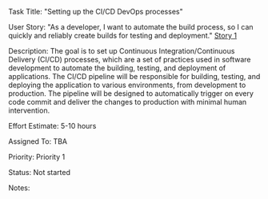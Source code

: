 Task Title: "Setting up the CI/CD DevOps processes"

User Story: "As a developer, I want to automate the build process, so I can quickly and reliably create builds for testing and deployment."
[Story 1](stories/devops_story1.md)

Description: The goal is to set up Continuous Integration/Continuous Delivery (CI/CD) processes, which are a set of practices used in software development to automate the building, testing, and deployment of applications. The CI/CD pipeline will be responsible for building, testing, and deploying the application to various environments, from development to production. The pipeline will be designed to automatically trigger on every code commit and deliver the changes to production with minimal human intervention.

Effort Estimate: 5-10 hours

Assigned To: TBA

Priority: Priority 1

Status: Not started

Notes: 